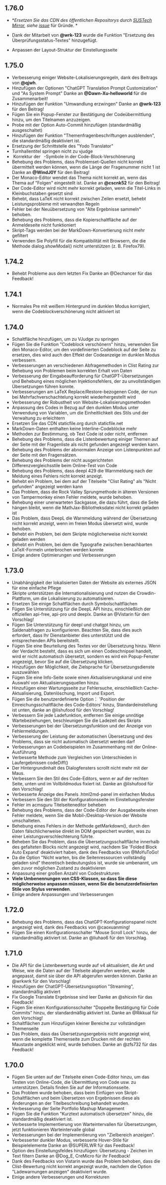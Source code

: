 ## 1.76.0

- \*_Ersetzen Sie das CDN des öffentlichen Repositorys durch [SUSTech Mirror](https://mirrors.sustech.edu.cn/help/cdnjs.html), siehe [issue](https://github.com/beijixiaohu/OJBetter/issues/151)_ für Gründe. \*

- Dank der Mitarbeit von **@wrk-123** wurde die Funktion "Ersetzung des Überprüfungsstatus-Textes" hinzugefügt.

- Anpassen der Layout-Struktur der Einstellungsseite

## 1.75.0

- Verbesserung einiger Website-Lokalisierungsregeln, dank des Beitrags von **@qjwh**.
- Hinzufügen der Optionen "ChatGPT Translation Prompt Customization" und "As System Prompt" Danke an **@Dawn-Xu-helloworld** für die Zusammenarbeit!
- Hinzufügen der Funktion "Umwandlung erzwingen" Danke an **@wrk-123** für den Beitrag!
- Fügen Sie ein Popup-Fenster zur Bestätigung der Codeübermittlung hinzu, um den Titelnamen anzuzeigen.
- Probe mit der Option Auto-Commit hinzufügen (standardmäßig ausgeschaltet)
- Hinzufügen der Funktion "Themenfragenbeschriftungen ausblenden", die standardmäßig deaktiviert ist.
- Ersetzung der Schnittstelle des "Yodo Translator"
- Turnhallentitel springen nicht zu vjudge
- &nbsp;Korrektur der ` `-Symbole in der Code-Block-Verschönerung
- Behebung des Problems, dass Problemset-Quellen nicht korrekt übermittelt werden können, wenn die Länge der Fragenummer nicht 1 ist Danke an **@WindJ0Y** für den Beitrag!
- Der Monaco-Editor wendet das Thema nicht korrekt an, wenn das Thema auf "Folgen" eingestellt ist. Danke an **@cscnk52** für den Beitrag!
- Der Code-Editor wird nicht mehr korrekt geladen, wenn die Titel-Links in Kleinbuchstaben gesetzt sind
- Behebt, dass LaTeX nicht korrekt zwischen Zeilen ersetzt, behebt Leistungsprobleme mit verwandten Regeln
- Fehler bei der Neuübersetzung von "Alte Ergebnisse sammeln" behoben.
- Behebung des Problems, dass die Kopierschaltfläche auf der Anmeldeseite nicht funktioniert
- Skript-Tags werden bei der MarkDown-Konvertierung nicht mehr gefiltert
- Verwenden Sie Polyfill für die Kompatibilität mit Browsern, die die Methode dialog.showModal() nicht unterstützen (z. B. Firefox79).

## 1.74.2

- Behebt Probleme aus dem letzten Fix Danke an @Dechancer für das Feedback!

## 1.74.1

- Normales Pre mit weißem Hintergrund im dunklen Modus korrigiert, wenn die Codeblockverschönerung nicht aktiviert ist

## 1.74.0

- Schaltfläche hinzufügen, um zu VJudge zu springen
- Fügen Sie die Funktion "Codeblock verschönern" hinzu, verwenden Sie den Monaco-Editor, um den vordefinierten Codeblock auf der Seite zu ersetzen, dies wird auch den Effekt der Codeanzeige im dunklen Modus verbessern.
- Verbesserungen an verschiedenen Abfragemethoden in Clist Rating zur Behebung von Problemen beim korrekten Erhalt von Daten
- Verbesserung der Eingabeaufforderung für ChatGPT-Übersetzungen und Behebung eines möglichen Injektionsfehlers, der zu unvollständigen Übersetzungen führen konnte.
- Verbesserungen am LaTeX Replace/Restore-bezogenen Code, der nun bei Mehrfachverschachtelung korrekt wiederhergestellt wird
- Verbesserung der Robustheit von Website-Lokalisierungsmethoden
- Anpassung des Codes in Bezug auf den dunklen Modus unter Verwendung von Variablen, um die Einheitlichkeit des Stils und der Verwaltung zu erleichtern
- Ersetzen Sie das CDN staticfile.org durch staticfile.net
- MarkDown-Daten enthalten keine Interline-Codeblöcke mehr
- Methoden zur Bestimmung, ob Text Code ist oder nicht, entfernen
- Behebung des Problems, dass die Listenbewertung einiger Themen auf der Seite mit der Fragenliste als nicht gefunden angezeigt werden kann.
- Behebung des Problems der abnormalen Anzeige von Listenpunkten auf der Seite mit den Fragensätzen.
- Behebung des Problems der nicht ausgerichteten Differenzvergleichsstile beim Online-Test von Code
- Behebung des Problems, dass deepl 429 die Warnmeldung nach der Meldung eines Fehlers nicht korrekt anzeigt.
- Behebt ein Problem, bei dem auf der Titelseite "Clist Rating" als "Nicht gefunden" angezeigt werden kann
- Das Problem, dass die Rock Valley Sprungmethode in älteren Versionen von Tampermonkey einen Fehler meldete, wurde behoben.
- Behebung einer unerwarteten Sackgasse, die dazu führt, dass die Seite hängen bleibt, wenn die MathJax-Bibliotheksdatei nicht korrekt geladen ist
- Das Problem, dass DeepL die Warnmeldung während der Übersetzung nicht korrekt anzeigt, wenn im freien Modus übersetzt wird, wurde behoben.
- Behebt ein Problem, bei dem Skripte möglicherweise nicht korrekt geladen werden
- Behebt ein Problem, bei dem die Typografie zwischen benachbarten LaTeX-Formeln unterbrochen werden konnte
- Einige andere Optimierungen und Verbesserungen

## 1.73.0

- Unabhängigkeit der lokalisierten Daten der Website als externes JSON für eine einfache Pflege
- Skripte unterstützen die Internationalisierung und nutzen die Crowdin-Plattform, um die Lokalisierung zu automatisieren.
- Ersetzen Sie einige Schaltflächen durch Symbolschaltflächen
- Fügen Sie Unterstützung für die DeepL API hinzu, einschließlich der offiziellen api-free, api-pro und deeplx. Danke an @Vistarin für den Vorschlag!
- Fügen Sie Unterstützung für deepl und chatgpt hinzu, um Saldenabfragen zu konfigurieren. Beachten Sie, dass dies auch erfordert, dass Ihr Dienstanbieter dies unterstützt und die entsprechenden APIs bereitstellt.
- Fügen Sie eine Beurteilung des Textes vor der Übersetzung hinzu. Wenn der Verdacht besteht, dass es sich um einen Codeschnipsel handelt, wird er nicht automatisch übersetzt, sondern es wird ein Popup-Fenster angezeigt, bevor Sie auf die Übersetzung klicken.
- Hinzufügen der Möglichkeit, die Zielsprache für Übersetzungsdienste auszuwählen
- Fügen Sie eine Info-Seite sowie einen Aktualisierungskanal und eine Auswahl von Aktualisierungsquellen hinzu.
- Hinzufügen einer Wartungsseite zur Fehlersuche, einschließlich Cache-Aktualisierung, Datenlöschung, Import und Export.
- Fügen Sie die benutzerdefinierte Option： 'Position der Einreichungsschaltfläche des Code-Editors' hinzu, Standardeinstellung ist unten, danke an @lishufood für den Vorschlag!
- Verbessern Sie jede Ladefunktion, entfernen Sie einige unnötige Wartebeziehungen, beschleunigen Sie die Ladezeit des Skripts
- Verbesserungen bei der Übersetzungsfunktion und der Anzeige von Fehlermeldungen.
- Verbesserung der Leistung der automatischen Übersetzung und des Problems, dass sie nicht automatisch übersetzt werden darf
- Verbesserungen an Codebeispielen im Zusammenhang mit der Online-Ausführung
- Verbesserte Methode zum Vergleichen von Unterschieden in Laufergebnissen codeDiff()
- Der Hintergrundinhalt des Dialogfensters scrollt nicht mehr mit der Maus.
- Verbessern Sie den Stil des Code-Editors, wenn er auf der rechten Seite, unten und im Vollbildmodus fixiert ist. Danke an @lishufood für den Vorschlag!
- Verbesserte Anzeige des Panels .html2md-panel im einfachen Modus
- Verbessern Sie den Stil der Konfigurationsseite im Einstellungsfenster
- Fehler im acmsguru Titelseiteneditor beheben
- Behebung des Problems, dass der Code-Editor der Ausgabeseite einen Fehler meldete, wenn Sie die Mobil-/Desktop-Version der Website umschalteten.
- Behebung eines Fehlers in der Methode getMarkdown(), durch den Daten fälschlicherweise direkt im DOM gespeichert wurden, was zu einer Leistungsverschlechterung führte.
- Beheben Sie das Problem, dass die Übersetzungsschaltfläche innerhalb des gefalteten Blocks nicht angezeigt wird, nachdem Sie 'Folded Block Auto Expand' deaktiviert haben, dank des Feedbacks von @MoYuToGo!
- Da die Option "Nicht warten, bis die Seitenressourcen vollständig geladen sind" theoretisch bedeutungslos ist, wurde sie umbenannt, um den zuvor möglichen Zustand zu deaktivieren
- Anpassung einer großen Anzahl von Codestrukturen
- **Viele Umbenennungen von CSS-Klassen, so dass Sie diese möglicherweise anpassen müssen, wenn Sie die benutzerdefinierten Stile von Stylus verwenden**.
- Einige andere Anpassungen und Verbesserungen

## 1.72.0

- Behebung des Problems, dass das ChatGPT-Konfigurationspanel nicht angezeigt wird, dank des Feedbacks von @caoxuanming!
- Fügen Sie einen Konfigurationsschalter "Mouse Scroll Lock" hinzu, der standardmäßig aktiviert ist. Danke an @liuhao6 für den Vorschlag.

## 1.71.0

- Die API für die Listenbewertung wurde auf v4 aktualisiert, die Art und Weise, wie die Daten auf der Titelseite abgerufen werden, wurde angepasst, damit sie über die API abgerufen werden können. Danke an @wrkwrk für den Vorschlag!
- Hinzufügen der ChatGPT-Übersetzungsoption "Streaming", standardmäßig aktiviert
- Fix Google Translate Ergebnisse sind leer Danke an @shicxin für das Feedback!
- Fügen Sie einen Konfigurationsschalter "Doppelte Bestätigung für Code Commits" hinzu, der standardmäßig aktiviert ist. Danke an @Rikkual für den Vorschlag!
- Schaltflächen zum Hinzufügen kleiner Bereiche zur vollständigen Themenseite
- Das Problem, dass das Übersetzungsergebnis nicht angezeigt wird, wenn die komplette Themenseite zum Drucken mit der rechten Maustaste angeklickt wird, wurde behoben. Danke an @zfs732 für das Feedback!

## 1.70.0

- Fügen Sie unten auf der Titelseite einen Code-Editor hinzu, um das Testen von Online-Code, die Übermittlung von Code usw. zu unterstützen. Details finden Sie auf der Informationsseite.
- Das Problem wurde behoben, dass beim Einfügen von Skript-Schaltflächen und beim Übersetzen von Ergebnissen diese als Änderungen an der Titelbeschreibung behandelt wurden.
- Verbesserung der Seite Portfolio Mashup Management
- Fügen Sie die Funktion "Kurztext automatisch übersetzen" hinzu, die standardmäßig deaktiviert ist.
- Verbesserte Implementierung von Warteintervallen für Übersetzungen, jetzt funktionieren Warteintervalle global
- Verbesserungen bei der Implementierung von "Zielbereich anzeigen".
- Verbesserter dunkler Modus, verbesserte Hover-Stile für Beispielelemente Danke an @SUPERLWR für das Feedback!
- Option des Einstellungsfeldes hinzufügen: Übersetzung - Zeichen im Text filtern Danke an @Dog_E, CreMicro für ihr Feedback!
- Dank des Feedbacks von Vistarin wurde das Problem behoben, dass die Clist-Bewertung nicht korrekt angezeigt wurde, nachdem die Option "Ladewarnungen anzeigen" deaktiviert wurde.
- Einige andere Verbesserungen und Korrekturen
